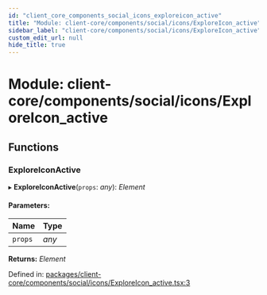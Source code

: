 ```yaml
---
id: "client_core_components_social_icons_exploreicon_active"
title: "Module: client-core/components/social/icons/ExploreIcon_active"
sidebar_label: "client-core/components/social/icons/ExploreIcon_active"
custom_edit_url: null
hide_title: true
---
```


# Module: client-core/components/social/icons/ExploreIcon\_active

## Functions

### ExploreIconActive

▸ **ExploreIconActive**(`props`: *any*): *Element*

#### Parameters:

Name | Type |
:------ | :------ |
`props` | *any* |

**Returns:** *Element*

Defined in: [packages/client-core/components/social/icons/ExploreIcon_active.tsx:3](https://github.com/xr3ngine/xr3ngine/blob/5c3dcaef1/packages/client-core/components/social/icons/ExploreIcon_active.tsx#L3)
